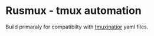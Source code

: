 # Rusmux - tmux automation

Build primaraly for compatibilty with
[tmuxinatior](https://github.com/tmuxinator/tmuxinator) yaml files.
